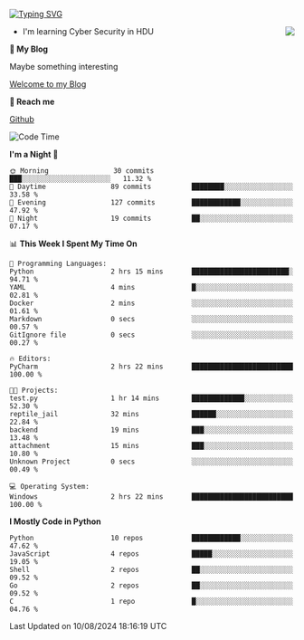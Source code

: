 [![Typing SVG](https://readme-typing-svg.herokuapp.com?font=Fira+Code&pause=1000&random=false&width=450&height=60&lines=Hello+%F0%9F%91%8B%F0%9F%8F%BB;I'm+JBNRZ)](https://git.io/typing-svg)

<a href="#">
  <img align="right" src="https://github-readme-stats.vercel.app/api?username=JBNRZ&show_icons=true&bg_color=15,f2f7fd,E0EAFC" />
</a>

- I'm learning Cyber Security in HDU

 **🌱 My Blog**

Maybe something interesting

[Welcome to my Blog](https://jbnrz.com.cn/)

 **💬 Reach me** 

[Github](https://github.com/JBNRZ)


<!--START_SECTION:waka-->
![Code Time](http://img.shields.io/badge/Code%20Time-620%20hrs%2041%20mins-blue)

**I'm a Night 🦉** 

```text
🌞 Morning                30 commits          ███░░░░░░░░░░░░░░░░░░░░░░   11.32 % 
🌆 Daytime                89 commits          ████████░░░░░░░░░░░░░░░░░   33.58 % 
🌃 Evening                127 commits         ████████████░░░░░░░░░░░░░   47.92 % 
🌙 Night                  19 commits          ██░░░░░░░░░░░░░░░░░░░░░░░   07.17 % 
```


📊 **This Week I Spent My Time On** 

```text
💬 Programming Languages: 
Python                   2 hrs 15 mins       ████████████████████████░   94.71 % 
YAML                     4 mins              █░░░░░░░░░░░░░░░░░░░░░░░░   02.81 % 
Docker                   2 mins              ░░░░░░░░░░░░░░░░░░░░░░░░░   01.61 % 
Markdown                 0 secs              ░░░░░░░░░░░░░░░░░░░░░░░░░   00.57 % 
GitIgnore file           0 secs              ░░░░░░░░░░░░░░░░░░░░░░░░░   00.27 % 

🔥 Editors: 
PyCharm                  2 hrs 22 mins       █████████████████████████   100.00 % 

🐱‍💻 Projects: 
test.py                  1 hr 14 mins        █████████████░░░░░░░░░░░░   52.30 % 
reptile_jail             32 mins             ██████░░░░░░░░░░░░░░░░░░░   22.84 % 
backend                  19 mins             ███░░░░░░░░░░░░░░░░░░░░░░   13.48 % 
attachment               15 mins             ███░░░░░░░░░░░░░░░░░░░░░░   10.80 % 
Unknown Project          0 secs              ░░░░░░░░░░░░░░░░░░░░░░░░░   00.49 % 

💻 Operating System: 
Windows                  2 hrs 22 mins       █████████████████████████   100.00 % 
```

**I Mostly Code in Python** 

```text
Python                   10 repos            ████████████░░░░░░░░░░░░░   47.62 % 
JavaScript               4 repos             █████░░░░░░░░░░░░░░░░░░░░   19.05 % 
Shell                    2 repos             ██░░░░░░░░░░░░░░░░░░░░░░░   09.52 % 
Go                       2 repos             ██░░░░░░░░░░░░░░░░░░░░░░░   09.52 % 
C                        1 repo              █░░░░░░░░░░░░░░░░░░░░░░░░   04.76 % 
```




 Last Updated on 10/08/2024 18:16:19 UTC
<!--END_SECTION:waka-->
